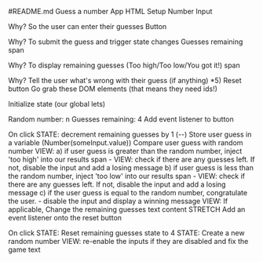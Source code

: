 #README.md
Guess a number App
HTML Setup
Number Input

Why? So the user can enter their guesses
Button

Why? To submit the guess and trigger state changes
Guesses remaining span

Why? To display remaining guesses
(Too high/Too low/You got it!) span

Why? Tell the user what's wrong with their guess (if anything) *5) Reset button
Go grab these DOM elements (that means they need ids!)

Initialize state (our global lets)

Random number: n
Guesses remaining: 4
Add event listener to button

On click
STATE: decrement remaining guesses by 1 (--)
Store user guess in a variable (Number(someInput.value))
Compare user guess with random number
VIEW: a) if user guess is greater than the random number, inject 'too high' into our results span - VIEW: check if there are any guesses left. If not, disable the input and add a losing message b) if user guess is less than the random number, inject 'too low' into our results span - VIEW: check if there are any guesses left. If not, disable the input and add a losing message c) if the user guess is equal to the random number, congratulate the user. - disable the input and display a winning message
VIEW: If applicable, Change the remaining guesses text content
STRETCH Add an event listener onto the reset button

On click
STATE: Reset remaining guesses state to 4
STATE: Create a new random number
VIEW: re-enable the inputs if they are disabled and fix the game text